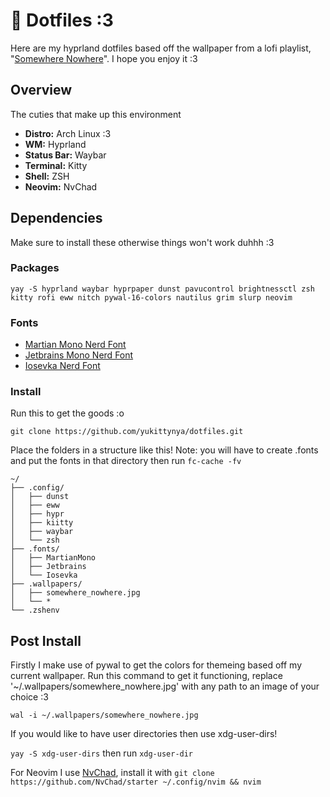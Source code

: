 
# 🌸 Dotfiles :3

Here are my hyprland dotfiles based off the wallpaper from a lofi playlist, "[Somewhere Nowhere](https://youtu.be/eAXdSkBMQAQ)". I hope you enjoy it :3

## Overview
The cuties that make up this environment 
- **Distro:** Arch Linux :3
- **WM:** Hyprland
- **Status Bar:** Waybar
- **Terminal:** Kitty
- **Shell:** ZSH
- **Neovim:** NvChad

## Dependencies

Make sure to install these otherwise things won't work duhhh :3

### Packages
```yay -S hyprland waybar hyprpaper dunst pavucontrol brightnessctl zsh kitty rofi eww nitch pywal-16-colors nautilus grim slurp neovim```

### Fonts

- [Martian Mono Nerd Font](https://github.com/ryanoasis/nerd-fonts/releases/download/v3.2.1/MartianMono.zip)
- [Jetbrains Mono Nerd Font](https://github.com/ryanoasis/nerd-fonts/releases/download/v3.2.1/JetBrainsMono.zip)
- [Iosevka Nerd Font](https://github.com/ryanoasis/nerd-fonts/releases/download/v3.2.1/Iosevka.zip)

### Install

Run this to get the goods :o

```git clone https://github.com/yukittynya/dotfiles.git```

Place the folders in a structure like this! Note: you will have to create .fonts and put the fonts in that directory then run ```fc-cache -fv```

```
~/
├── .config/
│   ├── dunst
│   ├── eww
│   ├── hypr
│   ├── kiitty
│   ├── waybar
│   └── zsh
├── .fonts/
│   ├── MartianMono
│   ├── Jetbrains
│   └── Iosevka
├── .wallpapers/
│   ├── somewhere_nowhere.jpg
│   └── *
└── .zshenv
```
## Post Install

Firstly I make use of pywal to get the colors for themeing based off my current wallpaper. Run this command to get it functioning, replace '~/.wallpapers/somewhere_nowhere.jpg' with any path to an image of your choice :3

```wal -i ~/.wallpapers/somewhere_nowhere.jpg```

If you would like to have user directories then use xdg-user-dirs!

```yay -S xdg-user-dirs``` then run ```xdg-user-dir```

For Neovim I use [NvChad](https://nvchad.com/), install it with ```git clone https://github.com/NvChad/starter ~/.config/nvim && nvim```

